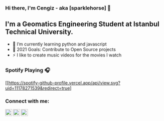 ### Hi there, I'm Cengiz - aka [sparklehorse] 👋
## I'm a Geomatics Engineering Student at Istanbul Technical University.

- 🌱 I’m currently learning python and javascript
- 🥅 2021 Goals: Contribute to Open Source projects
- ⚡ I like to create music videos for the movies I watch

### Spotify Playing 🎧

[[https://spotify-github-profile.vercel.app/api/view.svg?uid=11178271539&redirect=true]
### Connect with me:
[<img align="left" alt="codeSTACKr | YouTube" width="22px" src="https://cdn.jsdelivr.net/npm/simple-icons@v3/icons/youtube.svg" />][youtube]
[<img align="left" alt="codeSTACKr | Twitter" width="22px" src="https://cdn.jsdelivr.net/npm/simple-icons@v3/icons/twitter.svg" />][twitter]
[<img align="left" alt="codeSTACKr | LinkedIn" width="22px" src="https://cdn.jsdelivr.net/npm/simple-icons@v3/icons/linkedin.svg" />][linkedin]
<br />


[twitter]: https://twitter.com/cengiz_hunter
[youtube]: https://www.youtube.com/sparklerated
[linkedin]: https://www.linkedin.com/in/cengiz-avc%C4%B1-749079150/ 
